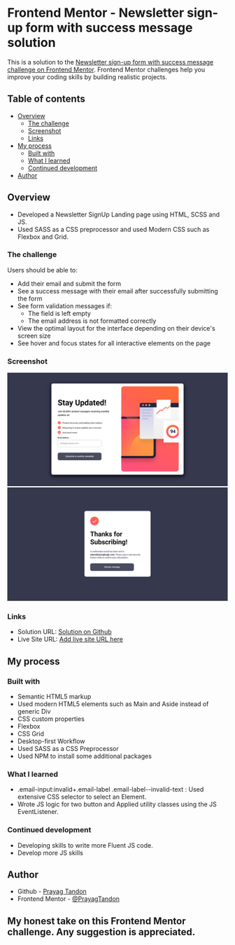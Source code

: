 # Frontend Mentor - Newsletter sign-up form with success message solution

This is a solution to the [Newsletter sign-up form with success message challenge on Frontend Mentor](https://www.frontendmentor.io/challenges/newsletter-signup-form-with-success-message-3FC1AZbNrv). Frontend Mentor challenges help you improve your coding skills by building realistic projects.

## Table of contents

- [Overview](#overview)
  - [The challenge](#the-challenge)
  - [Screenshot](#screenshot)
  - [Links](#links)
- [My process](#my-process)
  - [Built with](#built-with)
  - [What I learned](#what-i-learned)
  - [Continued development](#continued-development)
- [Author](#author)

## Overview

- Developed a Newsletter SignUp Landing page using HTML, SCSS and JS.
- Used SASS as a CSS preprocessor and used Modern CSS such as Flexbox and Grid.

### The challenge

Users should be able to:

- Add their email and submit the form
- See a success message with their email after successfully submitting the form
- See form validation messages if:
  - The field is left empty
  - The email address is not formatted correctly
- View the optimal layout for the interface depending on their device's screen size
- See hover and focus states for all interactive elements on the page

### Screenshot

![Main-page Screenshot](Img/MainPage.png)
![Success-page Screenshot](Img/SuccessPage.png)

### Links

- Solution URL: [Solution on Github](https://github.com/PrayagTandon/Newsletter-signup)
- Live Site URL: [Add live site URL here](https://your-live-site-url.com)

## My process

### Built with

- Semantic HTML5 markup
- Used modern HTML5 elements such as Main and Aside instead of generic Div
- CSS custom properties
- Flexbox
- CSS Grid
- Desktop-first Workflow
- Used SASS as a CSS Preprocessor
- Used NPM to install some additional packages

### What I learned

- .email-input:invalid+.email-label .email-label--invalid-text : Used extensive CSS selector to select an Element.
- Wrote JS logic for two button and Applied utility classes using the JS EventListener.

### Continued development

- Developing skills to write more Fluent JS code.
- Develop more JS skills

## Author

- Github - [Prayag Tandon](https://github.com/PrayagTandon)
- Frontend Mentor - [@PrayagTandon](https://www.frontendmentor.io/profile/PrayagTandon)

## My honest take on this Frontend Mentor challenge. Any suggestion is appreciated.
